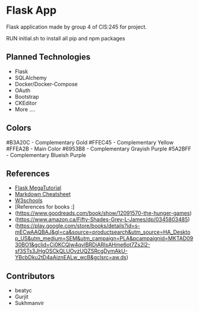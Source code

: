 Flask App
=========

Flask application made by group 4 of CIS:245 for project.

RUN initial.sh to install all pip and npm packages

Planned Technologies
--------------------

* Flask
* SQLAlchemy
* Docker/Docker-Compose
* OAuth
* Bootstrap
* CKEditor
* More ....

Colors
--------------------
#B3A20C - Complementary Gold
#FFEC45 - Complementary Yellow
#FFEA2B - Main Color
#6953B8 - Complementary Grayish Purple
#5A2BFF - Complementary Blueish Purple

References
----------
* [Flask
MegaTutorial](https://blog.miguelgrinberg.com/post/the-flask-mega-tutorial-part-i-hello-world)
* [Markdown Cheatsheet](https://github.com/adam-p/markdown-here/wiki/Markdown-Cheatsheet)
* [W3schools](https://www.w3schools.com/bootstrap/default.asp)
* [References for books :]
* (https://www.goodreads.com/book/show/12091570-the-hunger-games)
* (https://www.amazon.ca/Fifty-Shades-Grey-L-James/dp/0345803485)
* (https://play.google.com/store/books/details?id=s-mECwAAQBAJ&gl=ca&source=productsearch&utm_source=HA_Desktop_US&utm_medium=SEM&utm_campaign=PLA&pcampaignid=MKTAD0930BO1&gclid=Cj0KCQjw4qvlBRDiARIsAHme6ot7Zs2l2-sf3STs3JHgOSCkQLUOvzUQZSRcgDymAkU-YBcbDku2tD4aAiznEALw_wcB&gclsrc=aw.ds)

Contributors
------------
* beatyc
* Gurjit
* Sukhmanvir
